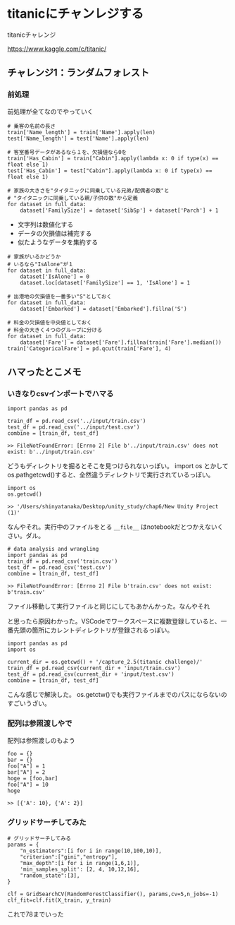 # titanicにチャンレジする

titanicチャレンジ

https://www.kaggle.com/c/titanic/


## チャレンジ1：ランダムフォレスト

### 前処理

前処理が全てなのでやっていく

```
# 乗客の名前の長さ
train['Name_length'] = train['Name'].apply(len)
test['Name_length'] = test['Name'].apply(len)

# 客室番号データがあるなら１を、欠損値なら0を
train['Has_Cabin'] = train["Cabin"].apply(lambda x: 0 if type(x) == float else 1)
test['Has_Cabin'] = test["Cabin"].apply(lambda x: 0 if type(x) == float else 1)

# 家族の大きさを"タイタニックに同乗している兄弟/配偶者の数"と
# "タイタニックに同乗している親/子供の数"から定義
for dataset in full_data:
    dataset['FamilySize'] = dataset['SibSp'] + dataset['Parch'] + 1

```
* 文字列は数値化する
* データの欠損値は補完する
* 似たようなデータを集約する

```
# 家族がいるかどうか
# いるなら"IsAlone"が１
for dataset in full_data:
    dataset['IsAlone'] = 0
    dataset.loc[dataset['FamilySize'] == 1, 'IsAlone'] = 1

# 出港地の欠損値を一番多い"S"としておく
for dataset in full_data:
    dataset['Embarked'] = dataset['Embarked'].fillna('S')

# 料金の欠損値を中央値としておく
# 料金の大きく４つのグループに分ける
for dataset in full_data:
    dataset['Fare'] = dataset['Fare'].fillna(train['Fare'].median())
train['CategoricalFare'] = pd.qcut(train['Fare'], 4)
```








## ハマったとこメモ
### いきなりcsvインポートでハマる

```
import pandas as pd

train_df = pd.read_csv('../input/train.csv')
test_df = pd.read_csv('../input/test.csv')
combine = [train_df, test_df]

>> FileNotFoundError: [Errno 2] File b'../input/train.csv' does not exist: b'../input/train.csv'

```

どうもディレクトリを掘るとそこを見つけられないっぽい。
import os とかしてos.pathgetcwd()すると、全然違うディレクトリで実行されているっぽい。

```
import os
os.getcwd()

>> '/Users/shinyatanaka/Desktop/unity_study/chap6/New Unity Project (1)'

```

なんやそれ。実行中のファイルをとる `__file__` はnotebookだとつかえないくさい。ダル。

```
# data analysis and wrangling
import pandas as pd
train_df = pd.read_csv('train.csv')
test_df = pd.read_csv('test.csv')
combine = [train_df, test_df]

>> FileNotFoundError: [Errno 2] File b'train.csv' does not exist: b'train.csv'

```
ファイル移動して実行ファイルと同じにしてもあかんかった。なんやそれ

と思ったら原因わかった。VSCodeでワークスペースに複数登録していると、一番先頭の箇所にカレントディレクトリが登録されるっぽい。

```
import pandas as pd
import os

current_dir = os.getcwd() + '/capture_2.5(titanic challenge)/'
train_df = pd.read_csv(current_dir + 'input/train.csv')
test_df = pd.read_csv(current_dir + 'input/test.csv')
combine = [train_df, test_df]

```

こんな感じで解決した。
os.getctw()でも実行ファイルまでのパスにならないのすごいうざい。



### 配列は参照渡しやで
配列は参照渡しのもよう

```
foo = {}
bar = {}
foo["A"] = 1
bar["A"] = 2
hoge = [foo,bar]
foo["A"] = 10
hoge

>> [{'A': 10}, {'A': 2}]
```

### グリッドサーチしてみた

```
# グリッドサーチしてみる
params = {
    "n_estimators":[i for i in range(10,100,10)],
    "criterion":["gini","entropy"],
    "max_depth":[i for i in range(1,6,1)],
    'min_samples_split': [2, 4, 10,12,16],
    "random_state":[3],
}

clf = GridSearchCV(RandomForestClassifier(), params,cv=5,n_jobs=-1)
clf_fit=clf.fit(X_train, y_train)
```

これで78までいった

